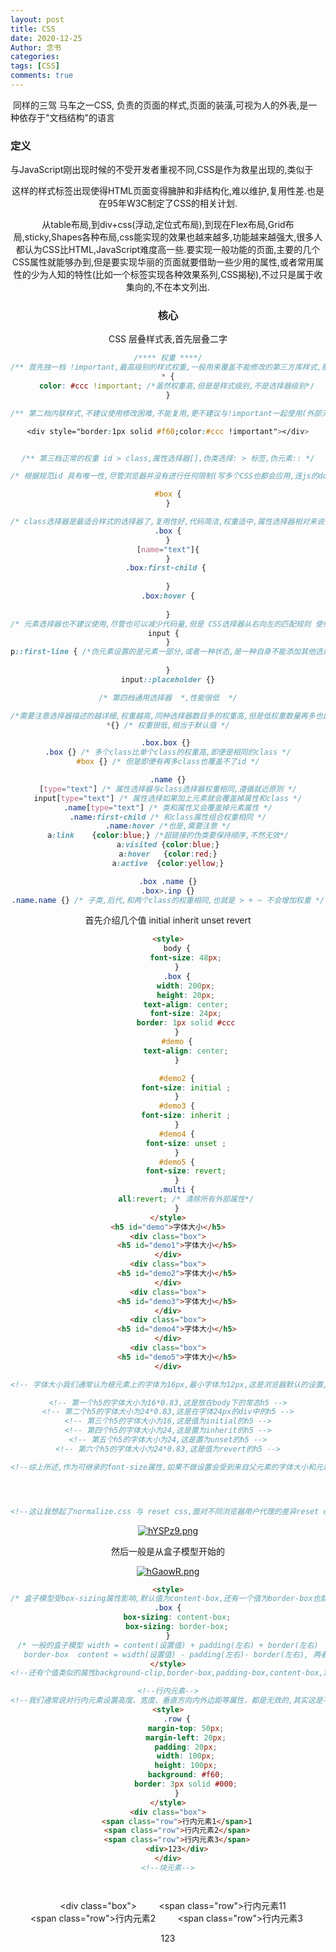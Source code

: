 ```yaml
---
layout: post
title: CSS
date: 2020-12-25
Author: 念书
categories: 
tags: [CSS]
comments: true
---
```


​	同样的三驾     马车之一CSS, 负责的页面的样式,页面的装潢,可视为人的外表,是一种依存于"文档结构"的语言

### 定义

与JavaScript刚出现时候的不受开发者重视不同,CSS是作为救星出现的,类似于<font><center>这样的样式标签出现使得HTML页面变得臃肿和非结构化,难以维护,复用性差.也是在95年W3C制定了CSS的相关计划.

从table布局,到div+css(浮动,定位式布局),到现在Flex布局,Grid布局,sticky,Shapes各种布局,css能实现的效果也越来越多,功能越来越强大,很多人都认为CSS比HTML,JavaScript难度高一些.要实现一般功能的页面,主要的几个CSS属性就能够办到,但是要实现华丽的页面就要借助一些少用的属性,或者常用属性的少为人知的特性(比如一个标签实现各种效果系列,CSS揭秘),不过只是属于收集向的,不在本文列出.



### 核心

CSS 层叠样式表,首先层叠二字

```css
/**** 权重 ****/
/** 首先独一档 !important,最高级别的样式权重,一般用来覆盖不能修改的第三方库样式,覆盖内联样式,因为副作用大不建议常用**/
* {
    color: #ccc !important; /*虽然权重高,但是是样式级别,不是选择器级别*/
}

/** 第二档内联样式,不建议使用修改困难,不能复用,更不建议与!important一起使用(外部无法覆盖) */

<div style="border:1px solid #f60;color:#ccc !important"></div>


/** 第三档正常的权重 id > class,属性选择器[],伪类选择: > 标签,伪元素:: */

/* 根据规范id 具有唯一性,尽管浏览器并没有进行任何限制(写多个CSS也都会应用,连js的document.querySelectorAll也会返回具有相同ID的元素),选择器中id选择器有最高的权重,一般用加权,或者限制范围*/

#box {
}

/* class选择器是最适合样式的选择器了,复用性好,代码简洁,权重适中,属性选择器相对来说性能不好 */
.box {
}
[name="text"]{
}
.box:first-child { 
    
}
.box:hover {
    
}
/* 元素选择器也不建议使用,尽管也可以减少代码量,但是 CSS选择器从右向左的匹配规则 使得使用元素选择器性能低而且权重低容易被覆盖,通常要其他选择器加权,性能再次变低*/
input {  
}
p::first-line { /*伪元素设置的是元素一部分,或者一种状态,是一种自身不能添加其他选择器的特殊元素*/
    
}
input::placeholder {}

/* 第四档通用选择器  *,性能很低  */

/*需要注意选择器描述的越详细,权重越高,同种选择器数目多的权重高,但是低权重数量再多也比不上高权重(量不改质),权重相同的离着近的(就近原则)生效,而且层级越多性能越差,需要取舍*/
*{} /* 权重很低,相当于默认值 */

.box.box {} 
.box {} /* 多个class比单个class的权重高,即便是相同的class */
#box {} /* 但是即便有再多class也覆盖不了id */

.name {}
[type="text"] /* 属性选择器与class选择器权重相同,遵循就近原则 */
input[type="text"] /* 属性选择如果加上元素就会覆盖掉属性和class */
.name[type="text"] /* 类和属性又会覆盖掉元素属性 */
.name:first-child /* 和class属性组合权重相同 */
.name:hover /*也是,需要注意 */
a:link    {color:blue;} /*超链接的伪类要保持顺序,不然无效*/
a:visited {color:blue;}
a:hover   {color:red;}
a:active  {color:yellow;}

.box .name {}
.box>.inp {}
.name.name {} /* 子类,后代,和两个class的权重相同,也就是 > + ~ 不会增加权重 */
```

首先介绍几个值 initial inherit unset revert

```html
<style>
    body {
        font-size: 48px;
    }
    .box {
        width: 200px;
        height: 20px;
        text-align: center;
        font-size: 24px;
        border: 1px solid #ccc
    }
    #demo {
        text-align: center;
    }

    #demo2 {
        font-size: initial ;
    }
    #demo3 {
        font-size: inherit ;
    }
    #demo4 {
        font-size: unset ;
    }
    #demo5 {
        font-size: revert;
    }
    .multi {
        all:revert; /* 清除所有外部属性*/
    }
</style>
<h5 id="demo">字体大小</h5>
<div class="box">
	<h5 id="demo1">字体大小</h5>
</div>
<div class="box">
	<h5 id="demo2">字体大小</h5>
</div>
<div class="box">
	<h5 id="demo3">字体大小</h5>
</div>
<div class="box">
	<h5 id="demo4">字体大小</h5>
</div>
<div class="box">
	<h5 id="demo5">字体大小</h5>
</div>

<!-- 字体大小我们通常认为根元素上的字体为16px,最小字体为12px,这是浏览器默认的设置,同时又是用户可改的,所以设置字体大小要加以变通,我们可以看到h5的默认字体大小为0.83em,也就是当前字体大小*0.83,而字体又是可继承的-->

<!-- 第一个h5的字体大小为16*0.83,这是放在body下的常态h5 -->
<!-- 第二个h5的字体大小为24*0.83,这是在字体24px的div中的h5 -->
<!-- 第三个h5的字体大小为16,这是值为initial的h5 -->
<!-- 第四个h5的字体大小为24,这是置为inherit的h5 -->
<!-- 第五个h5的字体大小为24,这是置为unset的h5 -->
<!-- 第六个h5的字体大小为24*0.83,这是值为revert的h5 -->

<!--综上所述,作为可继承的font-size属性,如果不做设置会受到来自父元素的字体大小和元素用户代理设置的影响,设置为initial会回归根元素的字体大小,设置inherit会设置为父元素的字体大小,设置为unset会设置为initial或inherit其中之一,这里是inherit因为font-size是可继承的,换成border就是initial了(只有设置了inherit的h5会有继承自div的边框),设置为unset会还原为不设置font-size的属性即去除font-size属性的影响,可以与富文本配合使用,富文本如果不做隔离展示时经常会被样式覆盖,用reset可以去除外部样式影响而不用给h1,b分别去赋值-->




<!--这让我想起了normalize.css 与 reset css,面对不同浏览器用户代理的差异reset css的作用是去除用户代理的影响,normalise是统一用户代理-->
```

[![hYSPz9.png](https://z3.ax1x.com/2021/08/30/hYSPz9.png)](https://imgtu.com/i/hYSPz9)



然后一般是从盒子模型开始的

[![hGaowR.png](https://z3.ax1x.com/2021/08/29/hGaowR.png)](https://imgtu.com/i/hGaowR)

```html
<style>
/* 盒子模型受box-sizing属性影响,默认值为content-box,还有一个值为border-box也就是以前的IE怪异盒子 */
.box {
	box-sizing: content-box;
    box-sizing: border-box;
}
/* 一般的盒子模型 width = content(设置值) + padding(左右) + border(左右)
   border-box  content = width(设置值) - padding(左右)- border(左右), 两者不同之处 content-box影响的是content宽度不变,去扩展width,border-box是width不变去挤压content宽度,高度也是这样,需要注意的是高度还受margin-bottom的负值影响,负值会减少高度的占位,但不会影响到背景,类似于高度塌陷*/
</style>
<!--还有个值类似的属性background-clip,border-box,padding-box,content-box,默认值是border-box-->

<!--行内元素-->
<!--我们通常说对行内元素设置高度、宽度、垂直方向内外边距等属性，都是无效的,其实这是不准确的,高度,宽度确实无效,margin也没效果,但是padding还是有些许效果-->
<style>
    .row {
        margin-top: 50px;
        margin-left: 20px;
        padding: 20px;
        width: 100px;
        height: 100px;
        background: #f60;
        border: 3px solid #000;
    }
</style>
<div class="box">
    <span class="row">行内元素1</span>1
    <span class="row">行内元素2</span>
    <span class="row">行内元素3</span>
    <div>123</div>
</div>
<!--块元素-->




```

    <div class="box">
        <span class="row">行内元素1</span>1
        <span class="row">行内元素2</span>
        <span class="row">行内元素3</span>
        <div>123</div>
    </div>



